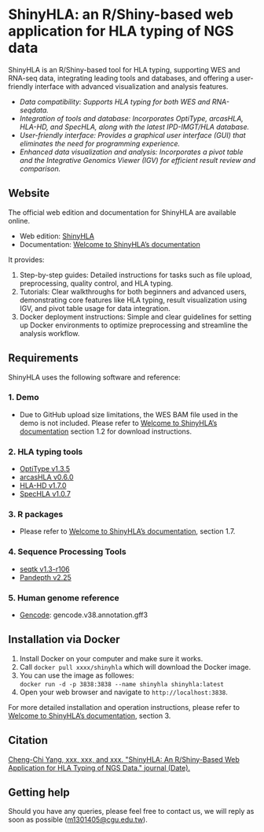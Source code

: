 # ShinyHLA: an R/Shiny-based web application for HLA typing of NGS data
ShinyHLA is an R/Shiny-based tool for HLA typing, supporting WES and RNA-seq data, integrating leading tools and databases, and offering a user-friendly interface with advanced visualization and analysis features.

- *Data compatibility: Supports HLA typing for both WES and RNA-seqdata.*
- *Integration of tools and database: Incorporates OptiType, arcasHLA, HLA-HD, and SpecHLA, along with the latest IPD-IMGT/HLA database.*
- *User-friendly interface: Provides a graphical user interface (GUI) that eliminates the need for programming experience.*
- *Enhanced data visualization and analysis: Incorporates a pivot table and the Integrative Genomics Viewer (IGV) for efficient result review and comparison.*

## Website
The official web edition and documentation for ShinyHLA are available online. 
- Web edition: [ShinyHLA](https://unknown.com)
- Documentation: [Welcome to ShinyHLA’s documentation](https://unknown.com)

It provides:
1.	Step-by-step guides: Detailed instructions for tasks such as file upload, preprocessing, quality control, and HLA typing.
2.	Tutorials: Clear walkthroughs for both beginners and advanced users, demonstrating core features like HLA typing, result visualization using IGV, and pivot table usage for data integration.
3.	Docker deployment instructions: Simple and clear guidelines for setting up Docker environments to optimize preprocessing and streamline the analysis workflow.

## Requirements
ShinyHLA uses the following software and reference: 
### 1. Demo
- Due to GitHub upload size limitations, the WES BAM file used in the demo is not included. Please refer to [Welcome to ShinyHLA’s documentation](https://unknown.com) section 1.2 for download instructions.

### 2. HLA typing tools
- [OptiType v1.3.5](https://github.com/FRED-2/OptiType)
- [arcasHLA v0.6.0](https://github.com/RabadanLab/arcasHLA)
- [HLA-HD v1.7.0](https://w3.genome.med.kyoto-u.ac.jp/HLA-HD/)
- [SpecHLA v1.0.7](https://github.com/deepomicslab/SpecHLA)

### 3. R packages
- Please refer to [Welcome to ShinyHLA’s documentation](https://unknown.com), section 1.7.

### 4. Sequence Processing Tools
- [seqtk v1.3-r106](https://github.com/lh3/seqtk)
- [Pandepth v2.25](https://github.com/HuiyangYu/PanDepth)

### 5. Human genome reference
- [Gencode](https://www.gencodegenes.org/human/release_38.html): gencode.v38.annotation.gff3

## Installation via Docker 
1. Install Docker on your computer and make sure it works.
2. Call `docker pull xxxx/shinyhla` which will download the Docker image.
3. You can use the image as followes: \
   `docker run -d -p 3838:3838 --name shinyhla shinyhla:latest`
4. Open your web browser and navigate to `http://localhost:3838`.

For more detailed installation and operation instructions, please refer to [Welcome to ShinyHLA’s documentation](https://unknown.com), section 3.

## Citation
[Cheng-Chi Yang, xxx, xxx, and xxx. "ShinyHLA: An R/Shiny-Based Web Application for HLA Typing of NGS Data." journal (Date).](https://unknown.com)

## Getting help
Should you have any queries, please feel free to contact us, we will reply as soon as possible ([m1301405@cgu.edu.tw](mailto:m1301405@cgu.edu.tw)).



